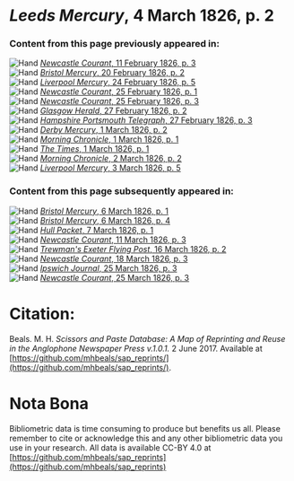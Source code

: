 # *Leeds Mercury*, 4 March 1826, p. 2  
  
### Content from this page previously appeared in:  
![Hand](http://scissorsandpaste.net/wp-content/uploads/2017/06/smallhandpointer.png) [*Newcastle Courant*, 11 February 1826, p. 3](https://mhbeals.github.io/sap_html/Newcastle-Courant/Newcastle-Courant-11-February-1826-p-3)  
![Hand](http://scissorsandpaste.net/wp-content/uploads/2017/06/smallhandpointer.png) [*Bristol Mercury*, 20 February 1826, p. 2](https://mhbeals.github.io/sap_html/Bristol-Mercury/Bristol-Mercury-20-February-1826-p-2)  
![Hand](http://scissorsandpaste.net/wp-content/uploads/2017/06/smallhandpointer.png) [*Liverpool Mercury*, 24 February 1826, p. 5](https://mhbeals.github.io/sap_html/Liverpool-Mercury/Liverpool-Mercury-24-February-1826-p-5)  
![Hand](http://scissorsandpaste.net/wp-content/uploads/2017/06/smallhandpointer.png) [*Newcastle Courant*, 25 February 1826, p. 1](https://mhbeals.github.io/sap_html/Newcastle-Courant/Newcastle-Courant-25-February-1826-p-1)  
![Hand](http://scissorsandpaste.net/wp-content/uploads/2017/06/smallhandpointer.png) [*Newcastle Courant*, 25 February 1826, p. 3](https://mhbeals.github.io/sap_html/Newcastle-Courant/Newcastle-Courant-25-February-1826-p-3)  
![Hand](http://scissorsandpaste.net/wp-content/uploads/2017/06/smallhandpointer.png) [*Glasgow Herald*, 27 February 1826, p. 2](https://mhbeals.github.io/sap_html/Glasgow-Herald/Glasgow-Herald-27-February-1826-p-2)  
![Hand](http://scissorsandpaste.net/wp-content/uploads/2017/06/smallhandpointer.png) [*Hampshire Portsmouth Telegraph*, 27 February 1826, p. 3](https://mhbeals.github.io/sap_html/Hampshire-Portsmouth-Telegraph/Hampshire-Portsmouth-Telegraph-27-February-1826-p-3)  
![Hand](http://scissorsandpaste.net/wp-content/uploads/2017/06/smallhandpointer.png) [*Derby Mercury*, 1 March 1826, p. 2](https://mhbeals.github.io/sap_html/Derby-Mercury/Derby-Mercury-1-March-1826-p-2)  
![Hand](http://scissorsandpaste.net/wp-content/uploads/2017/06/smallhandpointer.png) [*Morning Chronicle*, 1 March 1826, p. 1](https://mhbeals.github.io/sap_html/Morning-Chronicle/Morning-Chronicle-1-March-1826-p-1)  
![Hand](http://scissorsandpaste.net/wp-content/uploads/2017/06/smallhandpointer.png) [*The Times*, 1 March 1826, p. 1](https://mhbeals.github.io/sap_html/The-Times/The-Times-1-March-1826-p-1)  
![Hand](http://scissorsandpaste.net/wp-content/uploads/2017/06/smallhandpointer.png) [*Morning Chronicle*, 2 March 1826, p. 2](https://mhbeals.github.io/sap_html/Morning-Chronicle/Morning-Chronicle-2-March-1826-p-2)  
![Hand](http://scissorsandpaste.net/wp-content/uploads/2017/06/smallhandpointer.png) [*Liverpool Mercury*, 3 March 1826, p. 5](https://mhbeals.github.io/sap_html/Liverpool-Mercury/Liverpool-Mercury-3-March-1826-p-5)  
  
### Content from this page subsequently appeared in:  
![Hand](http://scissorsandpaste.net/wp-content/uploads/2017/06/smallhandpointer.png) [*Bristol Mercury*, 6 March 1826, p. 1](https://mhbeals.github.io/sap_html/Bristol-Mercury/Bristol-Mercury-6-March-1826-p-1)  
![Hand](http://scissorsandpaste.net/wp-content/uploads/2017/06/smallhandpointer.png) [*Bristol Mercury*, 6 March 1826, p. 4](https://mhbeals.github.io/sap_html/Bristol-Mercury/Bristol-Mercury-6-March-1826-p-4)  
![Hand](http://scissorsandpaste.net/wp-content/uploads/2017/06/smallhandpointer.png) [*Hull Packet*, 7 March 1826, p. 1](https://mhbeals.github.io/sap_html/Hull-Packet/Hull-Packet-7-March-1826-p-1)  
![Hand](http://scissorsandpaste.net/wp-content/uploads/2017/06/smallhandpointer.png) [*Newcastle Courant*, 11 March 1826, p. 3](https://mhbeals.github.io/sap_html/Newcastle-Courant/Newcastle-Courant-11-March-1826-p-3)  
![Hand](http://scissorsandpaste.net/wp-content/uploads/2017/06/smallhandpointer.png) [*Trewman's Exeter Flying Post*, 16 March 1826, p. 2](https://mhbeals.github.io/sap_html/Trewman's-Exeter-Flying-Post/Trewman's-Exeter-Flying-Post-16-March-1826-p-2)  
![Hand](http://scissorsandpaste.net/wp-content/uploads/2017/06/smallhandpointer.png) [*Newcastle Courant*, 18 March 1826, p. 3](https://mhbeals.github.io/sap_html/Newcastle-Courant/Newcastle-Courant-18-March-1826-p-3)  
![Hand](http://scissorsandpaste.net/wp-content/uploads/2017/06/smallhandpointer.png) [*Ipswich Journal*, 25 March 1826, p. 3](https://mhbeals.github.io/sap_html/Ipswich-Journal/Ipswich-Journal-25-March-1826-p-3)  
![Hand](http://scissorsandpaste.net/wp-content/uploads/2017/06/smallhandpointer.png) [*Newcastle Courant*, 25 March 1826, p. 3](https://mhbeals.github.io/sap_html/Newcastle-Courant/Newcastle-Courant-25-March-1826-p-3)  


# Citation: 

Beals. M. H. *Scissors and Paste Database: A Map of Reprinting and Reuse in the Anglophone Newspaper Press v.1.0.1.* 2 June 2017. Available at [https://github.com/mhbeals/sap_reprints/](https://github.com/mhbeals/sap_reprints/). 

# Nota Bona

Bibliometric data is time consuming to produce but benefits us all. Please remember to cite or acknowledge this and any other bibliometric data you use in your research. All data is available CC-BY 4.0 at [https://github.com/mhbeals/sap_reprints](https://github.com/mhbeals/sap_reprints)